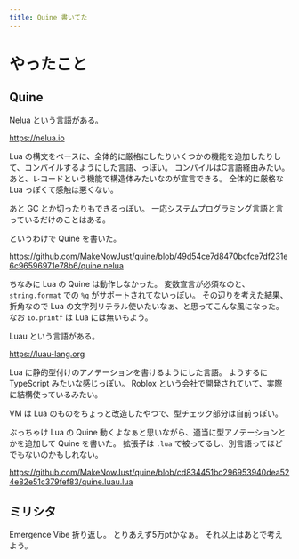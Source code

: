 ```yaml
---
title: Quine 書いてた
---
```


# やったこと

## Quine

Nelua という言語がある。

<https://nelua.io>

Lua の構文をベースに、全体的に厳格にしたりいくつかの機能を追加したりして、コンパイルするようにした言語、っぽい。
コンパイルはC言語経由みたい。
あと、レコードという機能で構造体みたいなのが宣言できる。
全体的に厳格な Lua っぽくて感触は悪くない。

あと GC とか切ったりもできるっぽい。
一応システムプログラミング言語と言っているだけのことはある。

というわけで Quine を書いた。

<https://github.com/MakeNowJust/quine/blob/49d54ce7d8470bcfce7df231e6c96596971e78b6/quine.nelua>

ちなみに Lua の Quine は動作しなかった。
変数宣言が必須なのと、`string.format` での `%q` がサポートされてないっぽい。
その辺りを考えた結果、折角なので Lua の文字列リテラル使いたいなぁ、と思ってこんな風になった。
なお `io.printf` は Lua には無いもよう。

Luau という言語がある。

<https://luau-lang.org>

Lua に静的型付けのアノテーションを書けるようにした言語。
ようするに TypeScript みたいな感じっぽい。
Roblox という会社で開発されていて、実際に結構使っているみたい。

VM は Lua のものをちょっと改造したやつで、型チェック部分は自前っぽい。

ぶっちゃけ Lua の Quine 動くよなぁと思いながら、適当に型アノテーションとかを追加して Quine を書いた。
拡張子は `.lua` で被ってるし、別言語ってほどでもないのかもしれない。

<https://github.com/MakeNowJust/quine/blob/cd834451bc296953940dea524e82e51c379fef83/quine.luau.lua>

## ミリシタ

Emergence Vibe 折り返し。
とりあえず5万ptかなぁ。
それ以上はあとで考えよう。

